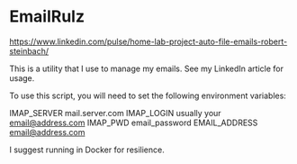 # EmailRulz

https://www.linkedin.com/pulse/home-lab-project-auto-file-emails-robert-steinbach/

This is a utility that I use to manage my emails.   See my LinkedIn article for usage.

To use this script, you will need to set the following environment variables:

IMAP_SERVER    mail.server.com
IMAP_LOGIN     usually your email@address.com
IMAP_PWD       email_password
EMAIL_ADDRESS  email@address.com


I suggest running in Docker for resilience.  

